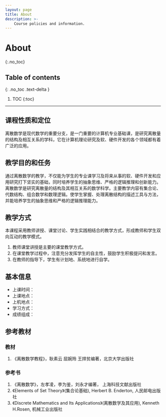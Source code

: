 ```yaml
---
layout: page
title: About
description: >-
    Course policies and information.
---
```


# About
{:.no_toc}

## Table of contents
{: .no_toc .text-delta }

1. TOC
{:toc}

---

## 课程性质和定位

离散数学是现代数学的重要分支，是一门重要的计算机专业基础课，是研究离散量的结构及相互关系的学科，它在计算机理论研究及软、硬件开发的各个领域都有着广泛的应用。

## 教学目的和任务

通过离散数学的教学，不仅能为学生的专业课学习及将来从事的软、硬件开发和应用研究打下坚实的基础，同时培养学生的抽象思维、严格的逻辑推理和创新能力。 离散数学是研究离散量的结构及其相互关系的数学科学。主要教学内容有集合论、代数结构、组合数学和数理逻辑。使学生掌握、处理离散结构的描述工具与方法，并能培养学生的抽象思维和严格的逻辑推理能力。

## 教学方式
本课程采用教师讲授、课堂讨论、学生实践相结合的教学方式，形成教师和学生双向互动的教学模式。
1. 教师课堂讲授是主要的课堂教学方式。
2. 在课堂教学过程中，注意充分发挥学生的自主性，鼓励学生积极提问和发言。
3. 在教师的指导下，学生有计划地、系统地进行自学。

## 基本信息
- 上课时间：
- 上课地点：
- 上机地点：
- 学习方式：
- 成绩组成：

## 参考教材
### 教材
1. 《离散数学教程》，耿素云 屈婉玲 王捍贫编著，北京大学出版社

### 参考书
1. 《离散数学》，左孝凌，李为鉴，刘永才编著， 上海科技文献出版社
2. 《Elements of Set Theory》(集合论基础), Herbert B. Enderton, 人民邮电出版社
3. 《Discrete Mathematics and Its Applications》(离散数学及其应用), Kenneth H.Rosen, 机械工业出版社


